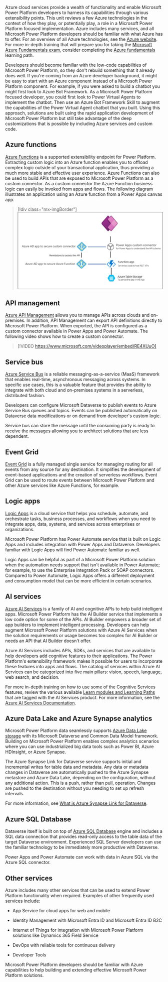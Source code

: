 Azure cloud services provide a wealth of functionality and enable Microsoft Power Platform developers to harness its capabilities through various extensibility points. This unit reviews a few Azure technologies in the context of how they play, or potentially play, a role in a Microsoft Power Platform focused implementation. Azure includes many services, and all Microsoft Power Platform developers should be familiar with what Azure has to offer. For an overview of all Azure technologies, see the [Azure website](https://azure.microsoft.com/?azure-portal=true). For more in-depth training that will prepare you for taking the [Microsoft Azure Fundamentals exam](/certifications/exams/az-900/?azure-portal=true), consider completing the [Azure fundamentals](/training/paths/azure-fundamentals/?azure-portal=true) learning path.

Developers should become familiar with the low-code capabilities of Microsoft Power Platform, so they don't rebuild something that it already does well. If you're coming from an Azure developer background, it might be easy to start with an Azure component instead of a Microsoft Power Platform component. For example, if you were asked to build a chatbot you might first look to Azure Bot Framework. As a Microsoft Power Platform focused developer, you could first look to Power Virtual Agents to implement the chatbot. Then use an Azure Bot Framework Skill to augment the capabilities of the Power Virtual Agent chatbot that you built. Using this approach, solutions are built using the rapid application development of Microsoft Power Platform but still take advantage of the deep customizations that is possible by including Azure services and custom code.

## Azure functions

[Azure Functions](https://azure.microsoft.com/services/functions/?azure-portal=true) is a supported extensibility endpoint for Power Platform. Extracting custom logic into an Azure function enables you to offload complex logic outside of your transactional application, thus providing a much more stable and effective user experience. Azure Functions can also be used to build APIs that are exposed to Microsoft Power Platform as a custom connector. As a custom connector the Azure Function business logic can easily be invoked from apps and flows. The following diagram illustrates an application using an Azure function from a Power Apps canvas app.

> [!div class="mx-imgBorder"]
> [![Diagram of an application using an Azure function from a Power Apps canvas app.](../media/azure-function.png)](../media/azure-function.png#lightbox)

## API management

[Azure API Management](https://azure.microsoft.com/services/api-management/?azure-portal=true) allows you to manage APIs across clouds and on-premises. In addition, API Management can export API definitions directly to Microsoft Power Platform. When exported, the API is configured as a custom connector available in Power Apps and Power Automate. The following video shows how to create a custom connector.

> [!VIDEO https://www.microsoft.com/videoplayer/embed/RE4XUuO]

## Service bus

[Azure Service Bus](https://azure.microsoft.com/services/service-bus/?azure-portal=true) is a reliable messaging-as-a-service (MaaS) framework that enables real-time, asynchronous messaging across systems. In specific use cases, this is a valuable feature that provides the ability to integrate with both cloud and on-premises systems in a serverless, distributed fashion.

Developers can configure Microsoft Dataverse to publish events to Azure Service Bus queues and topics. Events can be published automatically on Dataverse data modifications or on demand from developer's custom logic. 

Service bus can store the message until the consuming party is ready to receive the messages allowing you to architect solutions that are less dependent.

## Event Grid

[Event Grid](https://azure.microsoft.com/services/event-grid/?azure-portal=true) is a fully managed single service for managing routing for all events from any source for any destination. It simplifies the development of event-based applications and the creation of serverless workflows. Event Grid can be used to route events between Microsoft Power Platform and other Azure services like Azure Functions, for example.

## Logic apps

[Logic Apps](https://azure.microsoft.com/services/logic-apps/?azure-portal=true) is a cloud service that helps you schedule, automate, and orchestrate tasks, business processes, and workflows when you need to integrate apps, data, systems, and services across enterprises or organizations.

Microsoft Power Platform has Power Automate service that is built on Logic Apps and includes integration with Power Apps and Dataverse. Developers familiar with Logic Apps will find Power Automate familiar as well.

Logic Apps can be helpful as part of a Microsoft Power Platform solution when the automation needs support that isn't available in Power Automate; for example, to use the Enterprise Integration Pack or SOAP connectors. Compared to Power Automate, Logic Apps offers a different deployment and consumption model that can be more efficient in certain scenarios.

## AI services

[Azure AI Services](https://azure.microsoft.com/products/ai-services?activetab=pivot:azureopenaiservicetab&azure-portal=true) is a family of AI and cognitive APIs to help build intelligent apps. Microsoft Power Platform has the AI Builder service that implements a low code option for some of the APIs. AI Builder empowers a broader set of app builders to implement intelligent processing. Developers can help augment Microsoft Power Platform solutions with Azure AI Services when the solution requirements or usage becomes too complex for AI Builder or needs an API that AI Builder doesn't offer.

Azure AI Services includes APIs, SDKs, and services that are available to help developers add cognitive features to their applications. The Power Platform's extensibility framework makes it possible for users to incorporate these features into apps and flows. The catalog of services within Azure AI Services can be categorized into five main pillars: vision, speech, language, web search, and decision.

For more in-depth training on how to use some of the Cognitive Services features, review the various available [Learn modules and Learning Paths](/training/browse/?expanded=azure&products=ai-services) that are tagged with the AI Services product. For more information, see the [Azure AI Services Documentation](/azure/ai-services/?azure-portal=true).

## Azure Data Lake and Azure Synapse analytics

Microsoft Power Platform data seamlessly supports [Azure Data Lake storage](https://azure.microsoft.com/services/storage/data-lake-storage/?azure-portal=true) with its Microsoft Dataverse and Common Data Model framework. Building on Microsoft Power Platform enables complex analytics scenarios where you can use industrialized big data tools such as Power BI, Azure HDInsight, or Azure Synapse.

The Azure Synapse Link for Dataverse service supports initial and incremental writes for table data and metadata. Any data or metadata changes in Dataverse are automatically pushed to the Azure Synapse metastore and Azure Data Lake, depending on the configuration, without any additional action. This is a push, rather than pull, operation. Changes are pushed to the destination without you needing to set up refresh intervals.

For more information, see [What is Azure Synapse Link for Dataverse](/power-apps/maker/data-platform/export-to-data-lake/?azure-portal=true).

## Azure SQL Database

Dataverse itself is built on top of [Azure SQL Database](https://azure.microsoft.com/services/sql-database/?azure-portal=true) engine and includes a SQL data connection that provides read-only access to the table data of the target Dataverse environment. Experienced SQL Server developers can use the familiar technology to be immediately more productive with Dataverse. 

Power Apps and Power Automate can work with data in Azure SQL via the Azure SQL connector.

## Other services

Azure includes many other services that can be used to extend Power Platform functionality when required. Examples of other frequently used services include:

- App Service for cloud apps for web and mobile

- Identity Management with Microsoft Entra ID and Microsoft Entra ID B2C

- Internet of Things for integration with Microsoft Power Platform solutions like Dynamics 365 Field Service

- DevOps with reliable tools for continuous delivery

- Developer Tools

Microsoft Power Platform developers should be familiar with Azure capabilities to help building and extending effective Microsoft Power Platform solutions.
